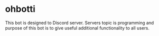 # ohbotti
This bot is designed to Discord server. Servers topic is programming and purpose of this bot is to give useful additional functionality to all users. 
